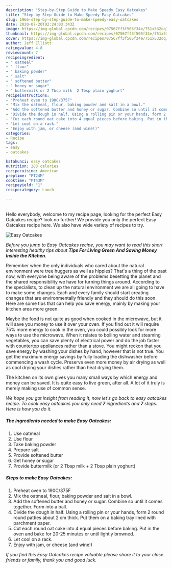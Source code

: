 ```yaml
---
description: "Step-by-Step Guide to Make Speedy Easy Oatcakes"
title: "Step-by-Step Guide to Make Speedy Easy Oatcakes"
slug: 1966-step-by-step-guide-to-make-speedy-easy-oatcakes
date: 2020-07-20T02:24:03.343Z
image: https://img-global.cpcdn.com/recipes/07567ff3f505f34e/751x532cq70/easy-oatcakes-recipe-main-photo.jpg
thumbnail: https://img-global.cpcdn.com/recipes/07567ff3f505f34e/751x532cq70/easy-oatcakes-recipe-main-photo.jpg
cover: https://img-global.cpcdn.com/recipes/07567ff3f505f34e/751x532cq70/easy-oatcakes-recipe-main-photo.jpg
author: Jeff Elliott
ratingvalue: 4.8
reviewcount: 7
recipeingredient:
- " oatmeal"
- " flour"
- " baking powder"
- " salt"
- " softened butter"
- " honey or sugar"
- " buttermilk or 2 Tbsp milk  2 Tbsp plain yoghurt"
recipeinstructions:
- "Preheat oven to 190C/375F"
- "Mix the oatmeal, flour, baking powder and salt in a bowl."
- "Add the softened butter and honey or sugar. Combine so until it comes together. Form into a ball."
- "Divide the dough in half. Using a rolling pin or your hands, form 2 round round patties about 2 cm thick. Put them on a baking tray lined with parchment paper."
- "Cut each round oat cake into 4 equal pieces before baking. Put in the oven and bake for 20-25 minutes or until lightly browned."
- "Let cool on a rack."
- "Enjoy with jam, or cheese (and wine!)"
categories:
- Recipe
tags:
- easy
- oatcakes

katakunci: easy oatcakes 
nutrition: 283 calories
recipecuisine: American
preptime: "PT24M"
cooktime: "PT43M"
recipeyield: "1"
recipecategory: Lunch

---
```

<br>
Hello everybody, welcome to my recipe page, looking for the perfect Easy Oatcakes recipe? look no further! We provide you only the perfect Easy Oatcakes recipe here. We also have wide variety of recipes to try.
<br>


![Easy Oatcakes](https://img-global.cpcdn.com/recipes/07567ff3f505f34e/751x532cq70/easy-oatcakes-recipe-main-photo.jpg)

<i>Before you jump to Easy Oatcakes recipe, you may want to read this short interesting healthy tips about 
<strong>Tips For Living Green And Saving Money Inside the Kitchen</strong>.</i>
</br>

Remember when the only individuals who cared about the natural environment were tree huggers as well as hippies? That's a thing of the past now, with everyone being aware of the problems besetting the planet and the shared responsibility we have for turning things around. According to the specialists, to clean up the natural environment we are all going to have to make some changes. Each and every family should start creating changes that are environmentally friendly and they should do this soon. Here are some tips that can help you save energy, mainly by making your kitchen area more green.

Maybe the food is not quite as good when cooked in the microwave, but it will save you money to use it over your oven. If you find out it will require 75% more energy to cook in the oven, you could possibly look for more ways to use the microwave. When it relates to boiling water and steaming vegetables, you can save plenty of electrical power and do the job faster with countertop appliances rather than a stove. You might reckon that you save energy by washing your dishes by hand, however that is not true. You get the maximum energy savings by fully loading the dishwasher before commencing a wash cycle. Preserve even more money by air drying as well as cool drying your dishes rather than heat drying them.

The kitchen on its own gives you many small ways by which energy and money can be saved. It is quite easy to live green, after all. A lot of it truly is merely making use of common sense.


<i>We hope you got insight from reading it, now let's go back to easy oatcakes recipe. To cook easy oatcakes you only need <strong>7</strong> ingredients and <strong>7</strong> steps. Here is how you do it.
</i>

##### The ingredients needed to make Easy Oatcakes:

1. Use  oatmeal
1. Use  flour
1. Take  baking powder
1. Prepare  salt
1. Provide  softened butter
1. Get  honey or sugar
1. Provide  buttermilk (or 2 Tbsp milk + 2 Tbsp plain yoghurt)


##### Steps to make Easy Oatcakes:

1. Preheat oven to 190C/375F
1. Mix the oatmeal, flour, baking powder and salt in a bowl.
1. Add the softened butter and honey or sugar. Combine so until it comes together. Form into a ball.
1. Divide the dough in half. Using a rolling pin or your hands, form 2 round round patties about 2 cm thick. Put them on a baking tray lined with parchment paper.
1. Cut each round oat cake into 4 equal pieces before baking. Put in the oven and bake for 20-25 minutes or until lightly browned.
1. Let cool on a rack.
1. Enjoy with jam, or cheese (and wine!)


<i>If you find this Easy Oatcakes recipe valuable please share it to your close friends or family, thank you and good luck.</i>
